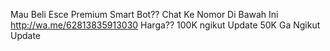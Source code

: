Mau Beli Esce Premium Smart Bot??
Chat Ke Nomor Di Bawah Ini
http://wa.me/62813835913030
Harga?? 
100K ngikut Update
50K Ga Ngikut Update

<!---
AlfaaGanzz/AlfaaGanzz is a ✨ special ✨ repository because its `README.md` (this file) appears on your GitHub profile.
You can click the Preview link to take a look at your changes.
--->
